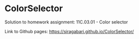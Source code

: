 # ColorSelector
Solution to homework assignment: 11C.03.01 - Color selector
 
Link to Github pages: https://siragabari.github.io/ColorSelector/
 
